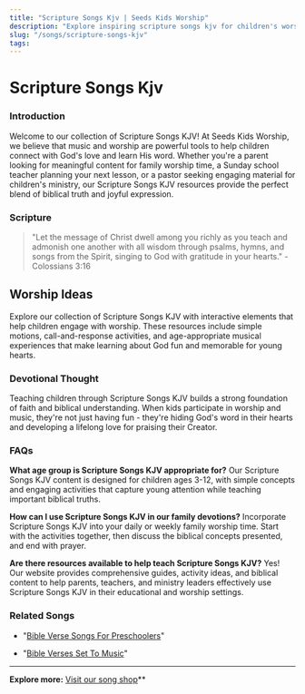 ```yaml
---
title: "Scripture Songs Kjv | Seeds Kids Worship"
description: "Explore inspiring scripture songs kjv for children's worship and faith development. Biblical music resources for families and ministry."
slug: "/songs/scripture-songs-kjv"
tags:
---
```


# Scripture Songs Kjv

### Introduction

Welcome to our collection of Scripture Songs KJV! At Seeds Kids Worship, we believe that music and worship are powerful tools to help children connect with God's love and learn His word. Whether you're a parent looking for meaningful content for family worship time, a Sunday school teacher planning your next lesson, or a pastor seeking engaging material for children's ministry, our Scripture Songs KJV resources provide the perfect blend of biblical truth and joyful expression.

### Scripture

> "Let the message of Christ dwell among you richly as you teach and admonish one another with all wisdom through psalms, hymns, and songs from the Spirit, singing to God with gratitude in your hearts." - Colossians 3:16

## Worship Ideas

Explore our collection of Scripture Songs KJV with interactive elements that help children engage with worship. These resources include simple motions, call-and-response activities, and age-appropriate musical experiences that make learning about God fun and memorable for young hearts.

### Devotional Thought

Teaching children through Scripture Songs KJV builds a strong foundation of faith and biblical understanding. When kids participate in worship and music, they're not just having fun - they're hiding God's word in their hearts and developing a lifelong love for praising their Creator.

### FAQs

**What age group is Scripture Songs KJV appropriate for?**
Our Scripture Songs KJV content is designed for children ages 3-12, with simple concepts and engaging activities that capture young attention while teaching important biblical truths.

**How can I use Scripture Songs KJV in our family devotions?**
Incorporate Scripture Songs KJV into your daily or weekly family worship time. Start with the activities together, then discuss the biblical concepts presented, and end with prayer.

**Are there resources available to help teach Scripture Songs KJV?**
Yes! Our website provides comprehensive guides, activity ideas, and biblical content to help parents, teachers, and ministry leaders effectively use Scripture Songs KJV in their educational and worship settings.

### Related Songs

- "[Bible Verse Songs For Preschoolers](/songs/bible-verse-songs-for-preschoolers/)"

- "[Bible Verses Set To Music](/songs/bible-verses-set-to-music/)"

---

**Explore more:** [Visit our song shop](https://seedskidsworship.com/shop)**

<!-- Schema Markup -->
<script type="application/ld+json">
{
  "@context": "https://schema.org",
  "@type": "MusicRecording",
  "name": "Scripture Songs Kjv",
  "byArtist": {
    "@type": "MusicGroup",
    "name": "Seeds Kids Worship"
  },
  "isFamilyFriendly": true,
  "url": "https://seedskidsworship.com/songs/scripture-songs-kjv/"
}
</script>